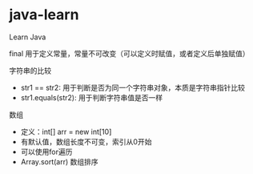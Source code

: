 # java-learn
Learn Java

final 用于定义常量，常量不可改变（可以定义时赋值，或者定义后单独赋值）

字符串的比较
- str1 == str2: 用于判断是否为同一个字符串对象，本质是字符串指针比较
- str1.equals(str2): 用于判断字符串值是否一样

数组
- 定义：int[] arr = new int[10]
- 有默认值，数组长度不可变，索引从0开始
- 可以使用for遍历
- Array.sort(arr) 数组排序
